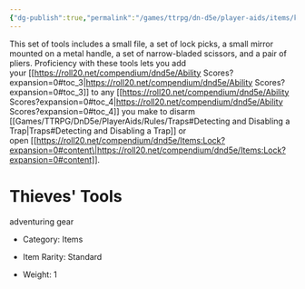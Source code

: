 ```yaml
---
{"dg-publish":true,"permalink":"/games/ttrpg/dn-d5e/player-aids/items/kits-tools-and-packs/thieves-tools/","tags":["TTRPG/DND/5e","utility","exploration"],"noteIcon":""}
---
```


This set of tools includes a small file, a set of lock picks, a small mirror mounted on a metal handle, a set of narrow-bladed scissors, and a pair of pliers. Proficiency with these tools lets you add your [[https://roll20.net/compendium/dnd5e/Ability Scores?expansion=0#toc_3\|https://roll20.net/compendium/dnd5e/Ability Scores?expansion=0#toc_3]] to any [[https://roll20.net/compendium/dnd5e/Ability Scores?expansion=0#toc_4\|https://roll20.net/compendium/dnd5e/Ability Scores?expansion=0#toc_4]] you make to disarm [[Games/TTRPG/DnD5e/PlayerAids/Rules/Traps#Detecting and Disabling a Trap\|Traps#Detecting and Disabling a Trap]] or open [[https://roll20.net/compendium/dnd5e/Items:Lock?expansion=0#content\|https://roll20.net/compendium/dnd5e/Items:Lock?expansion=0#content]].

# Thieves' Tools

adventuring gear

- Category: Items

- Item Rarity: Standard

- Weight: 1
